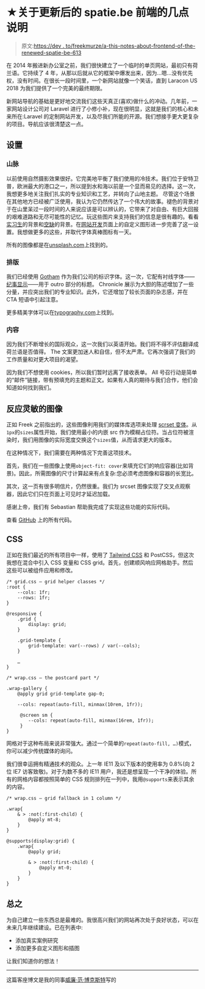 # ★关于更新后的 spatie.be 前端的几点说明

> 原文:[https://dev . to/freekmurze/a-this-notes-about-frontend-of-the-renewed-spatie-be-613](https://dev.to/freekmurze/a-few-notes-about-the-frontend-of-the-renewed-spatie-be-613)

在 2014 年搬进新办公室之前，我们很快建立了一个临时的单页网站，最初只有荷兰语。它持续了 4 年，从那以后就从它的框架中爆发出来，因为…嗯…没有优先权，没有时间。在很长一段时间里，一个新网站就像一个笑话，直到 Laracon US 2018 为我们提供了一个完美的最终期限。

新网站导航的基础是更好地交流我们这些天真正(喜欢)做什么的冲动。几年前，一家网站设计公司对 Laravel 进行了小修小补，现在很明显，这就是我们的核心和未来所在:Laravel 的定制网站开发，以及尽我们所能的开源。我们想接手更大更复杂的项目。导航应该很清楚这一点。

## 设置

### 山脉

以前使用自然摄影效果很好。它完美地平衡了我们使用的冷技术。我们位于安特卫普，欧洲最大的港口之一，所以提到水和海以前是一个显而易见的选择。这一次，我想更多地关注我们扎实的专业知识和工艺，并转向了山地主题。 尽管这个场景在其他地方已经被广泛使用，我认为它仍然传达了一个伟大的故事。褪色的背景对于在山里呆过一段时间的人来说应该是可以辨认的，它带来了对自由、有巨大回报的艰难道路和无尽可能性的记忆。玩这些图片来支持我们的信息是很有趣的。看看[实习生](http://spatie.be/vacancies/internships)的背景和[空缺](https://spatie.be/vacancies/free-application)的背景。在[网站开发](http://spatie.be/web-development)页面上的自定义图形进一步完善了这一设置。我想做更多的这些，并取代字体真棒图标有一天。

所有的图像都是在[unsplash.com](https://unsplash.com)上找到的。

### 排版

我们已经使用 [Gotham](https://www.typography.com/fonts/gotham/overview/) 作为我们公司的标识字体。这一次，它配有衬线字体——[纪事显示](https://www.typography.com/fonts/chronicle-display/overview/)——用于 outro 部分的标题。 Chronicle 展示为大胆的陈述增加了一些分量，并应突出我们的专业知识。此外，它还增加了较长页面的杂志感，并在 CTA 短语中引起注意。

更多精美字体可以在[typography.com](https://typography.com)上找到。

### 内容

因为我们不断增长的国际观众，这一次我们以英语开始。我们将不得不评估翻译成荷兰语是否值得。 The 文案更加迷人和自信，但不太严肃。它再次强调了我们的工作质量和对更大项目的渴望。

因为我们不想使用 cookies，所以我们暂时远离了接收表单。 All 号召行动是简单的“邮件”链接，带有预填充的主题和正文。如果有人真的期待与我们合作，他们会知道如何找到我们。

## 反应灵敏的图像

正如 Freek 之前指出的，这些图像利用我们的媒体库选项来处理 [scrset 变体](https://docs.spatie.be/laravel-medialibrary/v7/responsive-images/getting-started-with-responsive-images)。从`1px`的`sizes`属性开始，我们使用最小的内嵌 src 作为模糊占位符。当占位符被渲染时，我们用图像的实际宽度交换这个`sizes`值，从而请求更大的版本。

在这种情况下，我们需要在两种情况下完善这项技术。

首先，我们在一些图像上使用`object-fit: cover`来填充它们的响应容器(比如背景)。因此，所需图像的尺寸计算起来有点复杂:您必须考虑图像和容器的长宽比。

其次，这一页有很多明信片，仍然很重。我们为 srcset 图像实现了交叉点观察器，因此它们只在页面上可见时才延迟加载。

感谢上帝，我们有 Sebastian 帮助我完成了实现这些功能的实际代码。

查看 [GitHub](https://github.com/spatie/spatie.be/blob/master/resources/assets/js/front/images/index.js) 上的所有代码。

## CSS

正如在我们最近的所有项目中一样，使用了 [Tailwind CSS](https://tailwindcss.com) 和 PostCSS，但这次我想在混合中引入 CSS 变量和 CSS grid。首先，创建顺风响应网格助手。然后这些可以被组件应用和修改。

```
/* grid.css — grid helper classes */
:root {
    --cols: 1fr;
    --rows: 1fr;
}

@responsive {
    .grid {
        display: grid;
    }

    .grid-template {
        grid-template: var(--rows) / var(--cols);
    }

    …
}

/* wrap.css — the postcard part */

.wrap-gallery {
    @apply grid grid-template gap-0;

    --cols: repeat(auto-fill, minmax(10rem, 1fr));

     @screen sm {
        --cols: repeat(auto-fill, minmax(16rem, 1fr));
     }
} 
```

网格对于这种布局来说非常强大。通过一个简单的`repeat(auto-fill, …)`模式，你可以减少传统媒体的询问。

我们很幸运拥有精通技术的观众。上一年 IE11 及以下版本的使用率为 0.8%(向 2 位 IE7 访客致敬)。对于为数不多的 IE11 用户，我还是想呈现一个干净的体验。所有的网格内容都按照简单的 CSS 规则排列在一列中，我用`@supports`来表示其余的内容。

```
/* wrap.css — grid fallback in 1 column */

.wrap{
    & > :not(:first-child) {
        @apply mt-8;
    }
}

@supports(display:grid) {
    .wrap{
        @apply grid;

        & > :not(:first-child) {
            @apply mt-0;
        }
    }
} 
```

## 总之

为自己建立一些东西总是最难的。我很高兴我们的网站再次处于良好状态，可以在未来几年继续建设。已在列表中:

*   添加真实案例研究
*   添加更多自定义图形和插图

让我们知道你的想法！

* * *

这篇客座博文是我的同事[威廉·范·博克斯特](https://twitter.com/willemvbockstal)写的